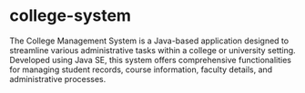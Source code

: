 # college-system
The College Management System is a Java-based application designed to streamline various administrative tasks within a college or university setting. Developed using Java SE, this system offers comprehensive functionalities for managing student records, course information, faculty details, and administrative processes.

